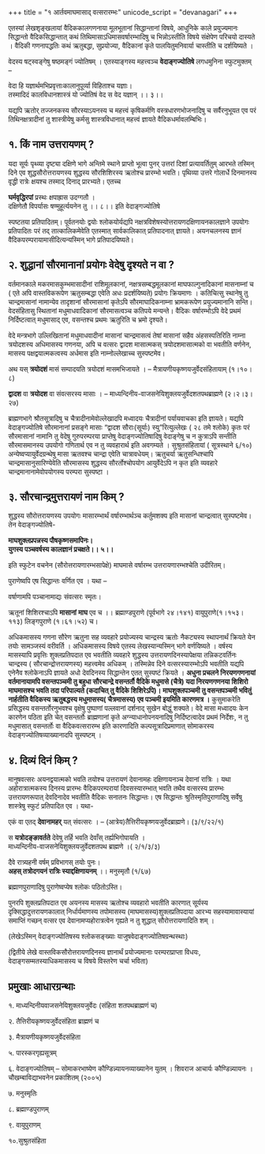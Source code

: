 +++
title = "१ आर्तवमाघमासाद् वत्सरारम्भः"
unicode_script = "devanagari"
+++

एतस्यां लेखशृङ्खलायां वैदिककालगणनाया मूलभूतानां सिद्धान्तानां विषये, आधुनिके काले प्रयुज्यमानः सिद्धान्तो वैदिकसिद्धान्तात् कथं  तिथिमासाऽधिमासवर्षारम्भादिषु च भिन्नोऽस्तीति विषये संक्षेपेण परिचयो दास्यते । वैदिकी गणनापद्धतिः कथं ऋतुबद्धा, सुप्रयोज्या, वैदिकानां कृते पालयितुमनिवार्या चास्तीति च दर्शयिष्यते ।

वेदस्य षट्स्वङ्गेषु षष्ठमङ्गं ज्योतिषम् । एतस्याङ्गस्य महत्त्वञ्च **वेदाङ्गज्योतिषे** लगधमुनिना स्फुटमुक्तम् –

वेदा हि यज्ञार्थमभिप्रवृत्ताःकालानुपूर्व्या विहिताश्च यज्ञाः।  
तस्मादिदं कालविधानशास्त्रं यो ज्योतिषं वेद स वेद यज्ञान्   ।। ३।।

यद्यपि ऋतोर् तज्जनकस्य सौरस्याऽयनस्य च महत्त्वं कृषिकर्मणि वस्त्रधारणभोजनादिषु च सर्वैरनुभूयत एव परं तिथिनक्षत्रादीनां तु शास्त्रीयेषु कर्मसु शास्त्रविधानात् महत्त्वं ज्ञायते वैदिकधर्मावलम्बिभिः।

## १. किं नाम उत्तरायणम् ?

यदा सूर्यः पृथ्व्या दृष्ट्या दक्षिणे भागे अन्तिमे स्थाने प्राप्तो भूत्वा पुनर् उत्तरां दिशां प्रत्यावर्तितुम् आरभते तस्मिन् दिने एव शुद्धसौरोत्तरायणस्य शुद्धस्य सौरशिशिरस्य ऋतोश्च प्रारम्भो भवति। पृथिव्या उत्तरे गोलार्धे दिनमानस्य वृद्धी रात्रेः क्षयश्च तस्माद् दिनाद् प्रारभ्यते।  एतच्च

**घर्मवृद्धिरपां** प्रस्थः क्षपाह्रास उदग्गतौ ।  
दक्षिणेतौ विपर्यासः षण्मुहूर्त्ययनेन तु ।। ८।।  इति वेदाङ्गज्योतिषे

स्पष्टतया प्रतिपादितम्। पूर्वतनयोः द्वयोः श्लोकयोर्यद्यपि नक्षत्रविशेषस्योत्तरायणदक्षिणायनकालज्ञाने उपयोगः प्रतिपादितः परं तद् तात्कालिकमेवेति एतस्मात् सार्वकालिकात् प्रतिपादनात् ज्ञायते। अयनचलनस्य ज्ञानं वैदिकपरम्परायामासीदित्यन्यस्मिन् भागे प्रतिपादयिष्यते।

## २. शुद्धानां सौरमानानां प्रयोगः वेदेषु दृश्यते न वा ?

वर्तमानकाले मकरमासकुम्भमासादीनां राशिमूलकानां, नक्षत्रसम्बद्धमूलकानां माघफाल्गुनादिकानां मासनाम्नां च  ( एते अपि वास्तविकरूपेण ऋतुसम्बद्धा एवेति अधः प्रदर्शयिष्यते)  प्रयोगः क्रियमाणः । कतिचित्सु स्थानेषु तु  चान्द्रमासानां नामान्येव तादृशानां सौरमासानां कृतेऽपि सौरमाघादिकनाम्ना भ्रामकरूपेण प्रयुज्यमानानि सन्ति। वेदसंहितासु स्थितानां मधुमाधवादिकानां  सौरमासत्वञ्च कतिपये मन्यन्ते।  वैदिकः वर्षारम्भोऽपि वेदे प्रथमं निर्दिष्टत्वात् मधुमासाद्  एव, वसन्तश्च प्रथमः ऋतुरिति च भ्रमो दृश्यते।

वेदे मन्त्रभागे उल्लिखितानां मधुमाधवादीनां मासानां चान्द्रमासत्वं तेषां मासानां सहैव अंहसस्पतिरिति नाम्ना त्रयोदशस्य अधिमासस्य गणनया, अपि च वत्सरः द्वादश मासात्मकस् त्रयोदशमासात्मको वा भवतीति वर्णनेन, मासस्य पक्षद्वयात्मकत्वस्य अर्धमास इति नाम्नोल्लेखाच्च सुस्पष्टमेव।

अथ यस् **त्रयोदशं** मासं सम्पादयति त्रयोदशं मासमभिजायते । – मैत्रायणीयकृष्णयजुर्वेदसंहितायाम् (१।१०।८)

**द्वादश** वा **त्रयोदश** वा संवत्सरस्य मासाः ।  – माध्यन्दिनीय-वाजसनेयिशुक्लयजुर्वेदशतपथब्राह्मणे (२।२।३।२७)

ब्राह्मणभागे श्रौतसूत्रादिषु च चैत्रादीनामेवोल्लेखादपि मध्वादयः चैत्रादीनां पर्यायवाचका इति ज्ञायते। यद्यपि वेदाङ्गज्योतिषे सौरमानानां प्रसङ्गे मासाः “द्वादश सौराः(सूर्याः) स्यु”रित्युल्लेखः ( २८ तमे श्लोके) कृतः परं सौरमासानां नामानि तु वेदेषु गुरुपरम्परया प्राप्तेषु वेदाङ्गज्योतिषादिषु वेदाङ्गेषु च न कुत्राऽपि सन्तीति सौरमासमानस्य उपयोगो गणितार्थ एव न तु व्यवहारार्थ इति अवगम्यते । सुश्रुतसंहितायां ( सूत्रस्थाने ६/१०) अन्येष्वप्यायुर्वेदग्रन्थेषु मासा ऋतवश्च चान्द्रा एवेति चात्रावधेयम्। ऋतुचर्या ऋतुसन्धिश्चापि चान्द्रमासानुसारिण्येवेति सौरमासस्य शुद्धस्य सौरर्तोश्चोपयोग आयुर्वेदेऽपि न कृत इति व्यवहारे चान्द्रमानानामेवोपयोगस्य परम्परा सुस्पष्टा ।

## ३. सौरचान्द्रमुत्तरायणं नाम किम् ?

शुद्धस्य सौरोत्तरायणस्य उपयोगः मासारम्भार्थं वर्षारम्भार्थञ्च कर्तुमशक्य इति मासानां चान्द्रत्वात् सुस्पष्टमेव। तेन वेदाङ्गज्योतिषे-

**माघशुक्लप्रपन्नस्य पौषकृष्णसमापिनः।**  
**युगस्य पञ्चवर्षस्य कालज्ञानं प्रचक्षते।। ५।।**

इति स्फुटेन वचनेन (सौरोत्तरायणारम्भसापेक्षे) माघमासे वर्षारम्भ उत्तरायणारम्भश्चेति उदीरितम्।

पुराणेष्वपि एष सिद्धान्तः वर्णित एव । यथा –

वर्षाणामपि पञ्चानामाद्यः संवत्सरः स्मृतः।

ऋतूनां शिशिरश्चाऽपि **मासानां** **माघ** एव च ।। ब्रह्माण्डपुराणे (पूर्वभागे २४।१४१) वायुपुराणे(१।१५३।११३) लिङ्गपुराणे (१।६१।५२) च।

अधिकमासस्य गणना सौरेण ऋतुना सह व्यवहारे प्रयोज्यस्य चान्द्रस्य ऋतोः नैकट्यस्य स्थापनार्थं क्रियते येन तयोः सामञ्जस्यं वरीवर्ति । अधिकमासस्य विषये एतस्य लेखस्यान्यस्मिन् भागे वर्णयिष्यते । वर्षस्य मासस्यापि प्रवृत्तिः शुक्लप्रतिपदात एव भवतीति व्यवहारे शुद्धस्य उत्तरायणदिनस्यापेक्षया तन्निकटवर्तिनः चान्द्रस्य ( सौरचान्द्रोत्तरायणस्य) महत्त्वमेव अधिकम् । तस्मिन्नेव दिने वत्सरस्यारम्भोऽपि भवतीति यद्यपि एनेनैव श्लोकेनाऽपि ज्ञायते अधो देवदिनस्य सिद्धान्तेन एतत् सुस्पष्टं क्रियते । **अधुना प्रचलने निरयणगणनायां वर्तमानायामपि वसन्तपञ्चमी तु बहुधा सौरचान्द्रे वसन्तर्तौ  वैदिके मधुमासे (चैत्रे) यदा निरयणगणनया शिशिरो माघमासश्च भवति तदा परिपाल्यते (कदाचित् तु वैदिके शिशिरेऽपि)। माघशुक्लपञ्चमी तु वसन्तपञ्चमी भवितुं नार्हतीति  वैदिकस्य ऋतुबद्धस्य मधुमासस्य( चैत्रमासस्य) एव पञ्चमी इयमिति कारणमत्र ।** कुसुमाकरेति प्रसिद्धस्य वसन्तर्तोरनुभवश्च वृक्षेषु पुष्पाणां पल्लवानां दर्शनाद् सुखेन बोद्धुं शक्यते।  वेदे मासा मध्वादयः केन कारणेन पठिता इति चेत्  वसन्तर्तोः ब्राह्मणानां कृते अग्न्याधानोपनयनादिषु निर्दिष्टत्वादेव प्रथमं निर्देशः, न तु मधुमासात् वसन्तर्तोः वा वैदिकवत्सरारम्भ इति कारणादिति कल्पसूत्रादिप्रमाणात् सोमाकरस्य वेदाङ्गज्योतिषव्याख्यानादपि सुस्पष्टम् ।

## ४. दिव्यं दिनं किम् ?

मानुषवत्सरः अयनद्वयात्मको भवति तयोश्च उत्तरायणं देवानामहः दक्षिणायनञ्च देवानां रात्रिः । यथा अहोरात्रात्मकस्य दिनस्य प्रारम्भः वैदिकपरम्परायां दिवसस्यारम्भात् भवति तथैव वत्सरस्य प्रारम्भः उत्तरायणरूपात् देवदिनादेव भवतीति वैदिकः सनातनः सिद्धान्तः।  एष सिद्धान्तः श्रुतिस्मृतिपुराणादिषु सर्वेषु शास्त्रेषु स्फुटं प्रतिपादित एव । यथा-

एकं वा एतद् **देवानामहर्** यत् संवत्सरः । – (आत्रेय)तैत्तिरीयकृष्णयजुर्वेदब्राह्मणे। (३/९/२२/१)

स **यत्रोदङ्ङावर्तते** देवेषु तर्हि भवति देवाँस् तर्ह्यभिगोपायति ।  
माध्यन्दिनीय-वाजसनेयिशुक्लयजुर्वेदशतपथ ब्राह्मणे ।( २/१/३/३)

दैवे रात्र्यहनी वर्षम् प्रविभागस् तयोः पुनः।  
**अहस् तत्रोदगयनं रात्रिः स्याद्दक्षिणायनम्** ।। मनुस्मृतौ (१/६७)

ब्रह्माणपुराणादिषु पुराणेष्वप्येष श्लोकः पठितोऽस्ति।

पुनरपि शुक्लप्रतिपदात एव अयनस्य मासस्य ऋतोश्च व्यवहारो भवतीति कारणात् सूर्यस्य दृक्सिद्धादुत्तरायणकालात् निर्धार्यमाणस्य तपोमासस्य (माघमासस्य)शुक्लप्रतिपदाया आरभ्य सहस्यामावास्यायां समाप्तिं गच्छन् वत्सर एव देवानामप्यहोरात्रत्वेन गृह्यते न तु शुद्धात् सौरोत्तरायणादिति शम् ।

(लेखेऽस्मिन् वेदाङ्गज्योतिषस्य श्लोकसङ्ख्याः याजुषवेदाङ्गज्योतिषग्रन्थस्थाः)

(द्वितीये लेखे वास्तविकसौरोत्तरायणदिनस्य ज्ञानार्थं प्रयोज्यमानाः परम्पराप्राप्ता विधयः, वेदाङ्गसम्मतस्याधिकमासस्य च विषये विस्तरेण चर्चा भविता)

## प्रमुखाः आधारग्रन्थाः

१. माध्यन्दिनीयवाजसनेयिशुक्लयजुर्वेदः (संहिता शतपथब्राह्मणं च)

२. तैत्तिरीयकृष्णयजुर्वेदसंहिता ब्राह्मणं च

३. मैत्रायणीयकृष्णयजुर्वेदसंहिता

५. पारस्करगृह्यसूत्रम्

६. वेदाङ्गज्योतिषम् – सोमाकरभाष्येण कौण्डिन्न्यायनव्याख्यानेन युतम् । शिवराज आचार्यः कौण्डिन्न्यायनः । चौखम्बाविद्याभवनेन प्रकाशितम् (२००५)

७. मनुस्मृतिः

८. ब्रह्माण्डपुराणम्

९. वायुपुराणम्

१०.सुश्रुतसंहिता